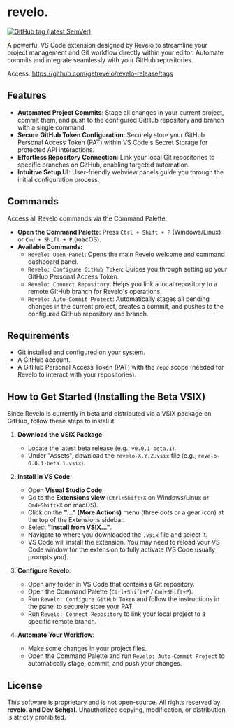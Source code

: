 # revelo. 

[![GitHub tag (latest SemVer)](https://img.shields.io/github/tag/getrevelo/revelo-release/v0.0.1-beta.1)](https://github.com/getrevelo/revelo-release/releases/tag/v0.0.1-beta.1)


A powerful VS Code extension designed by Revelo to streamline your project management and Git workflow directly within your editor. Automate commits and integrate seamlessly with your GitHub repositories.

Access: https://github.com/getrevelo/revelo-release/tags


## Features

-   **Automated Project Commits**: Stage all changes in your current project, commit them, and push to the configured GitHub repository and branch with a single command.
-   **Secure GitHub Token Configuration**: Securely store your GitHub Personal Access Token (PAT) within VS Code's Secret Storage for protected API interactions.
-   **Effortless Repository Connection**: Link your local Git repositories to specific branches on GitHub, enabling targeted automation.
-   **Intuitive Setup UI**: User-friendly webview panels guide you through the initial configuration process.

## Commands

Access all Revelo commands via the Command Palette:

-   **Open the Command Palette**: Press `Ctrl + Shift + P` (Windows/Linux) or `Cmd + Shift + P` (macOS).
-   **Available Commands:**
    -   `Revelo: Open Panel`: Opens the main Revelo welcome and command dashboard panel.
    -   `Revelo: Configure GitHub Token`: Guides you through setting up your GitHub Personal Access Token.
    -   `Revelo: Connect Repository`: Helps you link a local repository to a remote GitHub branch for Revelo's operations.
    -   `Revelo: Auto-Commit Project`: Automatically stages all pending changes in the current project, creates a commit, and pushes to the configured GitHub repository and branch.

## Requirements

-   Git installed and configured on your system.
-   A GitHub account.
-   A GitHub Personal Access Token (PAT) with the `repo` scope (needed for Revelo to interact with your repositories).

## How to Get Started (Installing the Beta VSIX)

Since Revelo is currently in beta and distributed via a VSIX package on GitHub, follow these steps to install it:

1.  **Download the VSIX Package**:
    * Locate the latest beta release (e.g., `v0.0.1-beta.1`).
    * Under "Assets", download the `revelo-X.Y.Z.vsix` file (e.g., `revelo-0.0.1-beta.1.vsix`).

2.  **Install in VS Code**:
    * Open **Visual Studio Code**.
    * Go to the **Extensions view** (`Ctrl+Shift+X` on Windows/Linux or `Cmd+Shift+X` on macOS).
    * Click on the **"..." (More Actions)** menu (three dots or a gear icon) at the top of the Extensions sidebar.
    * Select **"Install from VSIX..."**.
    * Navigate to where you downloaded the `.vsix` file and select it.
    * VS Code will install the extension. You may need to reload your VS Code window for the extension to fully activate (VS Code usually prompts you).

3.  **Configure Revelo**:
    * Open any folder in VS Code that contains a Git repository.
    * Open the Command Palette (`Ctrl+Shift+P` / `Cmd+Shift+P`).
    * Run `Revelo: Configure GitHub Token` and follow the instructions in the panel to securely store your PAT.
    * Run `Revelo: Connect Repository` to link your local project to a specific remote branch.

4.  **Automate Your Workflow**:
    * Make some changes in your project files.
    * Open the Command Palette and run `Revelo: Auto-Commit Project` to automatically stage, commit, and push your changes.

## License

This software is proprietary and is not open-source. All rights reserved by **revelo. and Dev Sehgal**. Unauthorized copying, modification, or distribution is strictly prohibited.


